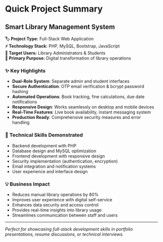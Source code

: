 # Quick Project Summary

## Smart Library Management System

**🏷️ Project Type:** Full-Stack Web Application  
**⚡ Technology Stack:** PHP, MySQL, Bootstrap, JavaScript  
**👥 Target Users:** Library Administrators & Students  
**🎯 Primary Purpose:** Digital transformation of library operations  

### ✨ Key Highlights
- **Dual-Role System**: Separate admin and student interfaces
- **Secure Authentication**: OTP email verification & bcrypt password hashing  
- **Automated Operations**: Book tracking, fine calculations, due date notifications
- **Responsive Design**: Works seamlessly on desktop and mobile devices
- **Real-Time Features**: Live book availability, instant messaging system
- **Production Ready**: Comprehensive security measures and error handling

### 🔧 Technical Skills Demonstrated
- Backend development with PHP
- Database design and MySQL optimization
- Frontend development with responsive design
- Security implementation (authentication, encryption)
- Email integration and notification systems
- User experience and interface design

### 💡 Business Impact
- Reduces manual library operations by 80%
- Improves user experience with digital self-service
- Enhances data security and access control
- Provides real-time insights into library usage
- Streamlines communication between staff and users

---
*Perfect for showcasing full-stack development skills in portfolio presentations, resume discussions, or technical interviews.*